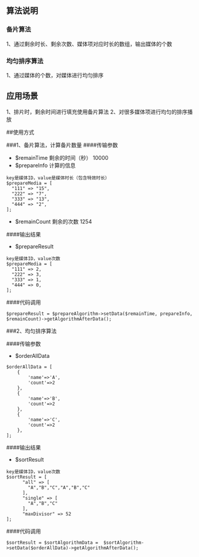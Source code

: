 ## 算法说明
### 备片算法
1、通过剩余时长、剩余次数、媒体项对应时长的数组，输出媒体的个数

### 均匀排序算法
1、通过媒体的个数，对媒体进行均匀排序

## 应用场景
1、排片时，剩余时间进行填充使用备片算法
2、对很多媒体项进行均匀的排序播放

##使用方式

###1、备片算法，计算备片数量
####传输参数
- $remainTime  剩余的时间（秒）  10000
- $prepareInfo  计算的信息
```
key是媒体ID，value是媒体时长（包含特效时长）
$prepareMedia = [
  "111" => "15",
  "222" => "7",
  "333" => "13",
  "444" => "2",
];
```
- $remainCount 剩余的次数  1254

####输出结果
- $prepareResult
```
key是媒体ID，value次数
$prepareMedia = [
  "111" => 2,
  "222" => 3,
  "333" => 1,
  "444" => 0,
];
```

####代码调用   
```
$prepareResult = $prepareAlgorithm->setData($remainTime, prepareInfo, $remainCount)->getAlgorithmAfterData();
```
         
          
###2、均匀排序算法

####传输参数
- $orderAllData
```
$orderAllData = [
    {
        'name'=>'A',
        'count'=>2
    },
    {
        'name'=>'B',
        'count'=>2
    },
    {
        'name'=>'C',
        'count'=>2
    },
];
```
     
####输出结果
- $sortResult
```
key是媒体ID，value次数
$sortResult = [
      "all" => [
        "A","B","C","A","B","C"
      ],
      "single" => [
        "A","B","C"
      ],
      "maxDivisor" => 52
];
```
####代码调用  
```
$sortResult = $sortAlgorithmData =  $sortAlgorithm->setData($orderAllData)->getAlgorithmAfterData();
```